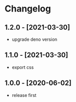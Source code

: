 # Changelog

## 1.2.0 - [2021-03-30]

- upgrade deno version

## 1.1.0 - [2021-03-30]

- export css

## 1.0.0 - [2020-06-02]

- release first
